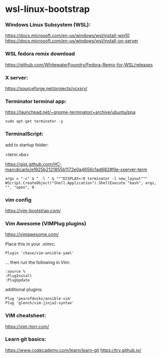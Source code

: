 # wsl-linux-bootstrap

### Windows Linux Subsystem (WSL):

https://docs.microsoft.com/en-us/windows/wsl/install-win10
https://docs.microsoft.com/en-us/windows/wsl/install-on-server

### WSL fedora remix download
https://github.com/WhitewaterFoundry/Fedora-Remix-for-WSL/releases

### X server:

https://sourceforge.net/projects/vcxsrv/

### Terminator terminal app:

https://launchpad.net/~gnome-terminator/+archive/ubuntu/ppa

```sudo apt-get terminator -y```

### TerminalScript:
add to startup folder:

<term.vbs>

https://gist.github.com/HC-marcdicarlo/e1925b2121855b1172e0a4656c1ad682#file-xserver-term

```WScript.CreateObject("Shell.Application").ShellExecute "C:\Users\A058384\Documents\config.xlaunch"
args = "-c" & " -l " & """DISPLAY=:0 terminator -l new_layout"""
WScript.CreateObject("Shell.Application").ShellExecute "bash", args, "", "open", 0
```

### vim config
https://vim-bootstrap.com/

### Vim Awesome (VIMPlug plugins)

https://vimawesome.com/

Place this in your .vimrc:
```
Plugin 'chase/vim-ansible-yaml'
```

… then run the following in Vim:
```
:source %
:PlugInstall
:PlugUpdate
```

additional plugins:

```
Plug 'pearofducks/ansible-vim'
Plug 'glench/vim-jinja2-syntax'
```

### VIM cheatsheet:
https://vim.rtorr.com/

### Learn git basics:
https://www.codecademy.com/learn/learn-git
https://try.github.io/
